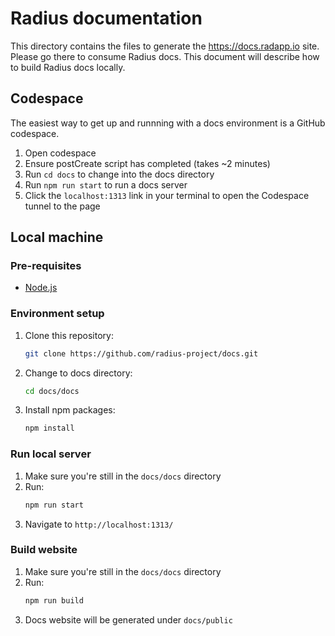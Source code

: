 # Radius documentation

This directory contains the files to generate the https://docs.radapp.io site. Please go there to consume Radius docs. This document will describe how to build Radius docs locally.

## Codespace

The easiest way to get up and runnning with a docs environment is a GitHub codespace.

1. Open codespace
2. Ensure postCreate script has completed (takes ~2 minutes)
3. Run `cd docs` to change into the docs directory
4. Run `npm run start` to run a docs server
5. Click the `localhost:1313` link in your terminal to open the Codespace tunnel to the page

## Local machine

### Pre-requisites

- [Node.js](https://nodejs.org/en/)

### Environment setup

1. Clone this repository:
   ```sh
   git clone https://github.com/radius-project/docs.git
   ```
1. Change to docs directory:
   ```sh
   cd docs/docs
   ```
1. Install npm packages:
   ```sh
   npm install
   ```

### Run local server

1. Make sure you're still in the `docs/docs` directory
1. Run:
   ```sh
   npm run start
   ```
1. Navigate to `http://localhost:1313/`

### Build website

1. Make sure you're still in the `docs/docs` directory
1. Run:
   ```sh
   npm run build
   ```
1. Docs website will be generated under `docs/public`
